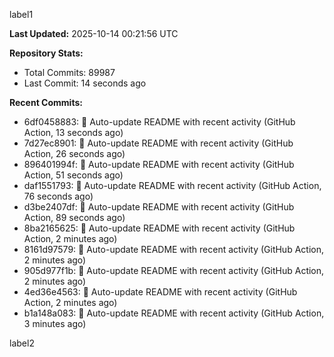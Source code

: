 
label1 
<!-- ACTIVITY_START -->
**Last Updated:** 2025-10-14 00:21:56 UTC

**Repository Stats:**
- Total Commits: 89987
- Last Commit: 14 seconds ago

**Recent Commits:**
- 6df0458883: 🤖 Auto-update README with recent activity (GitHub Action, 13 seconds ago)
- 7d27ec8901: 🤖 Auto-update README with recent activity (GitHub Action, 26 seconds ago)
- 896401994f: 🤖 Auto-update README with recent activity (GitHub Action, 51 seconds ago)
- daf1551793: 🤖 Auto-update README with recent activity (GitHub Action, 76 seconds ago)
- d3be2407df: 🤖 Auto-update README with recent activity (GitHub Action, 89 seconds ago)
- 8ba2165625: 🤖 Auto-update README with recent activity (GitHub Action, 2 minutes ago)
- 8161d97579: 🤖 Auto-update README with recent activity (GitHub Action, 2 minutes ago)
- 905d977f1b: 🤖 Auto-update README with recent activity (GitHub Action, 2 minutes ago)
- 4ed36e4563: 🤖 Auto-update README with recent activity (GitHub Action, 2 minutes ago)
- b1a148a083: 🤖 Auto-update README with recent activity (GitHub Action, 3 minutes ago)
<!-- ACTIVITY_END -->

label2
